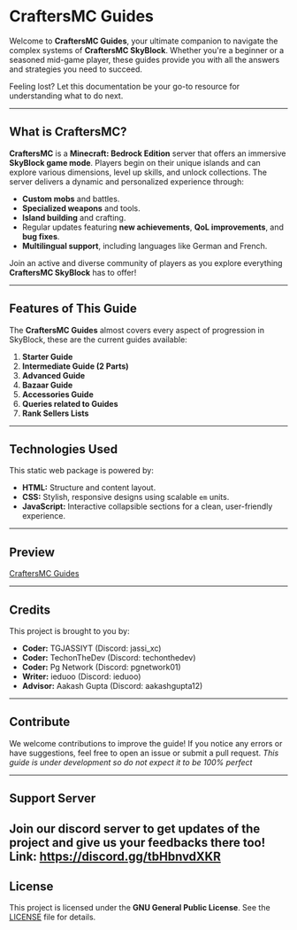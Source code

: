 # **CraftersMC Guides**

Welcome to **CraftersMC Guides**, your ultimate companion to navigate the complex systems of **CraftersMC SkyBlock**. Whether you're a beginner or a seasoned mid-game player, these guides provide you with all the answers and strategies you need to succeed.  

Feeling lost? Let this documentation be your go-to resource for understanding what to do next.

---

## **What is CraftersMC?**

**CraftersMC** is a **Minecraft: Bedrock Edition** server that offers an immersive **SkyBlock game mode**. Players begin on their unique islands and can explore various dimensions, level up skills, and unlock collections. The server delivers a dynamic and personalized experience through:

- **Custom mobs** and battles.  
- **Specialized weapons** and tools.  
- **Island building** and crafting.  
- Regular updates featuring **new achievements**, **QoL improvements**, and **bug fixes**.  
- **Multilingual support**, including languages like German and French.  

Join an active and diverse community of players as you explore everything **CraftersMC SkyBlock** has to offer!

---

## **Features of This Guide**

The **CraftersMC Guides** almost covers every aspect of progression in SkyBlock, these are the current guides available:

1. **Starter Guide**
2. **Intermediate Guide (2 Parts)**
3. **Advanced Guide**
4. **Bazaar Guide**
5. **Accessories Guide**
6. **Queries related to Guides**
7. **Rank Sellers Lists**

---

## **Technologies Used**

This static web package is powered by:  
- **HTML:** Structure and content layout.  
- **CSS:** Stylish, responsive designs using scalable `em` units.  
- **JavaScript:** Interactive collapsible sections for a clean, user-friendly experience.  

---

## **Preview**

[CraftersMC Guides](https://craftersmc-guides-project.github.io/)

---

## **Credits**

This project is brought to you by:  
- **Coder:** TGJASSIYT (Discord: jassi_xc)
- **Coder:** TechonTheDev (Discord: techonthedev)
- **Coder:** Pg Network (Discord: pgnetwork01)
- **Writer:** ieduoo (Discord: ieduoo)
- **Advisor:** Aakash Gupta (Discord: aakashgupta12)

---

## **Contribute**

We welcome contributions to improve the guide! If you notice any errors or have suggestions, feel free to open an issue or submit a pull request. *This guide is under development so do not expect it to be 100% perfect*

---

## **Support Server**

Join our discord server to get updates of the project and give us your feedbacks there too! Link: https://discord.gg/tbHbnvdXKR
---

## **License**

This project is licensed under the **GNU General Public License**. See the [LICENSE](./LICENSE) file for details.
